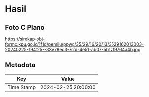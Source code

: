 # Hasil

## Foto C Plano

https://sirekap-obj-formc.kpu.go.id/1f1d/pemilu/ppwp/35/29/16/20/13/3529162013003-20240225-194125--33e78ec3-7cfd-4e51-ab07-5b12f9764a4b.jpg


## Metadata

| Key        | Value               |
| ---------- | ------------------- |
| Time Stamp | 2024-02-25 20:00:00 |



